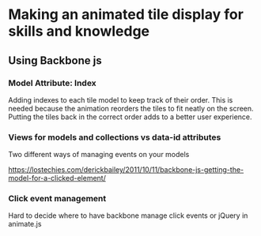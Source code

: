 # Making an animated tile display for skills and knowledge
## Using Backbone js

### Model Attribute: Index
Adding indexes to each tile model to keep track of their order.  This is needed because the animation reorders the tiles to fit neatly on the screen.  Putting the tiles back in the correct order adds to a better user experience.

### Views for models and collections vs data-id attributes
Two different ways of managing events on your models

https://lostechies.com/derickbailey/2011/10/11/backbone-js-getting-the-model-for-a-clicked-element/

### Click event management

Hard to decide where to have backbone manage click events or jQuery in animate.js